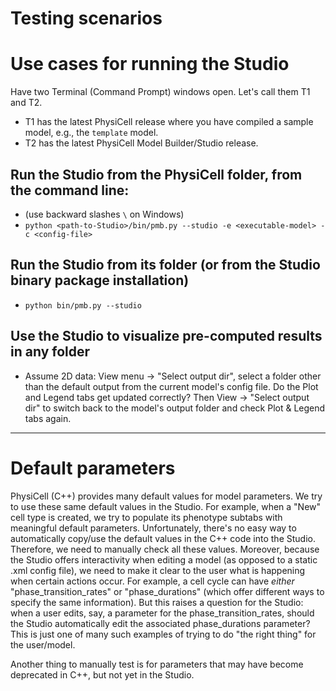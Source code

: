 # Testing scenarios

# Use cases for running the Studio
Have two Terminal (Command Prompt) windows open. Let's call them T1 and T2. 
* T1 has the latest PhysiCell release where you have compiled a sample model, e.g., the `template` model.
* T2 has the latest PhysiCell Model Builder/Studio release.

## Run the Studio from the PhysiCell folder, from the command line:
* (use backward slashes `\` on Windows)
* `python <path-to-Studio>/bin/pmb.py --studio -e <executable-model> -c <config-file>`

## Run the Studio from its folder (or from the Studio binary package installation)
* `python bin/pmb.py --studio`

## Use the Studio to visualize pre-computed results in any folder

* Assume 2D data: View menu -> "Select output dir", select a folder other than the default output from the current model's config file. Do the Plot and Legend tabs get updated correctly? Then View -> "Select output dir" to switch back to the model's output folder and check Plot & Legend tabs again.

---
# Default parameters
 
 PhysiCell (C++) provides many default values for model parameters. We try to use these same default values in the Studio. For example, when a "New" cell type is created, we try to populate its phenotype subtabs with meaningful default parameters. Unfortunately, there's no easy way to automatically copy/use the default values in the C++ code into the Studio. Therefore, we need to manually check all these values. 
 Moreover, because the Studio offers interactivity when editing a model (as opposed to a static .xml config file), we need to make it clear to the user what is happening when certain actions occur. 
 For example, a cell cycle can have *either*  "phase_transition_rates" or "phase_durations" (which offer different ways to specify the same information). 
 But this raises a question for the Studio: when a user edits, say, a parameter for the phase_transition_rates, should the Studio automatically edit the associated phase_durations
 parameter? This is just one of many such examples of trying to do "the right thing" for the user/model.

 Another thing to manually test is for parameters that may have become deprecated in C++, but not yet in the Studio.


